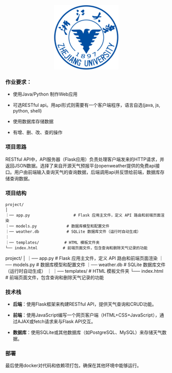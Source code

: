 



<div align="center">
  <img src="./浙江大学-logo.svg" alt="浙江大学 Logo" width="200"/>
</div>

### 作业要求：

- 使用Java/Python 制作Web应用

- 可选RESTful api。用api形式则需要有一个客户端程序，语言自选(java, js, python, shell)

- 使用数据库存储数据

- 有增、删、改、查的操作 

### 项目思路

  RESTful API中，API服务器（Flask应用）负责处理客户端发来的HTTP请求，并返回JSON数据。选择了来自开源天气预报平台openweather提供的免费api接口。用户由前端输入查询天气的查询数据，后端调用api并反馈给前端，数据库存储查询数据。

### 项目结构

```
project/
│
｜── app.py                   # Flask 应用主文件，定义 API 路由和前端页面渲染
｜── models.py             # 数据库模型和配置文件
｜── weather.db            # SQLite 数据库文件（运行时自动生成）
｜
｜── templates/           # HTML 模板文件夹
└── index.html           # 前端页面文件，包含查询和删除天气记录的功能
```

project/
│
｜── app.py                   # Flask 应用主文件，定义 API 路由和前端页面渲染
｜── models.py             # 数据库模型和配置文件
｜── weather.db            # SQLite 数据库文件（运行时自动生成）
｜
｜── templates/           # HTML 模板文件夹
└── index.html           # 前端页面文件，包含查询和删除天气记录的功能


### 技术栈

-	**后端**：使用Flask框架来构建RESTful API，提供天气查询和CRUD功能。

- **前端**：使用JavaScript编写一个网页客户端（HTML+CSS+JavaScript），通过AJAX或fetch请求来与Flask API交互。

-	**数据库**：使用SQLite或其他数据库（如PostgreSQL、MySQL）来存储天气数据。

### 部署

  最后使用docker对代码和依赖项打包，确保在其他环境中能够运行。
